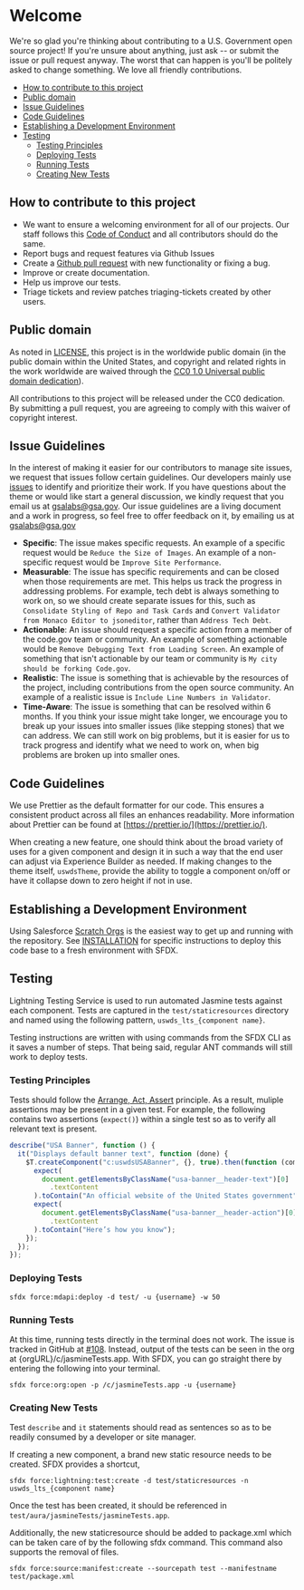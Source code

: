 # Welcome

We're so glad you're thinking about contributing to a U.S. Government open source project! If you're unsure about anything, just ask -- or submit the issue or pull request anyway. The worst that can happen is you'll be politely asked to change something. We love all friendly contributions.

- [How to contribute to this project](#how-to-contribute-to-this-project)
- [Public domain](#public-domain)
- [Issue Guidelines](#issue-guidelines)
- [Code Guidelines](#code-guidelines)
- [Establishing a Development Environment](#establishing-a-development-environment)
- [Testing](#testing)
  - [Testing Principles](#testing-principles)
  - [Deploying Tests](#deploying-tests)
  - [Running Tests](#running-tests)
  - [Creating New Tests](#creating-new-tests)

## How to contribute to this project

- We want to ensure a welcoming environment for all of our projects. Our staff follows this [Code of Conduct](CODE_OF_CONDUCT.md) and all contributors should do the same.
- Report bugs and request features via Github Issues
- Create a [Github pull request](https://help.github.com/articles/creating-a-pull-request/) with new functionality or fixing a bug.
- Improve or create documentation.
- Help us improve our tests.
- Triage tickets and review patches triaging-tickets created by other users.

## Public domain

As noted in [LICENSE](LICENSE.md), this project is in the worldwide public domain (in the public domain within the United States, and copyright and related rights in the work worldwide are waived through the [CC0 1.0 Universal public domain dedication](https://creativecommons.org/publicdomain/zero/1.0/)).

All contributions to this project will be released under the CC0 dedication. By submitting a pull request, you are agreeing to comply with this waiver of copyright interest.

## Issue Guidelines

In the interest of making it easier for our contributors to manage site issues, we request that issues follow certain guidelines. Our developers mainly use [issues](/issues) to identify and prioritize their work. If you have questions about the theme or would like start a general discussion, we kindly request that you email us at [gsalabs@gsa.gov](mailto://gsalabs@gsa.gov). Our issue guidelines are a living document and a work in progress, so feel free to offer feedback on it, by emailing us at [gsalabs@gsa.gov](mailto://gsalabs@gsa.gov)

- **Specific**: The issue makes specific requests. An example of a specific request would be `Reduce the Size of Images`. An example of a non-specific request would be `Improve Site Performance`.
- **Measurable**: The issue has specific requirements and can be closed when those requirements are met. This helps us track the progress in addressing problems. For example, tech debt is always something to work on, so we should create separate issues for this, such as `Consolidate Styling of Repo and Task Cards` and `Convert Validator from Monaco Editor to jsoneditor`, rather than `Address Tech Debt`.
- **Actionable**: An issue should request a specific action from a member of the code.gov team or community. An example of something actionable would be `Remove Debugging Text from Loading Screen`. An example of something that isn't actionable by our team or community is `My city should be forking Code.gov`.
- **Realistic**: The issue is something that is achievable by the resources of the project, including contributions from the open source community. An example of a realistic issue is `Include Line Numbers in Validator`.
- **Time-Aware**: The issue is something that can be resolved within 6 months. If you think your issue might take longer, we encourage you to break up your issues into smaller issues (like stepping stones) that we can address. We can still work on big problems, but it is easier for us to track progress and identify what we need to work on, when big problems are broken up into smaller ones.

## Code Guidelines

We use Prettier as the default formatter for our code. This ensures a consistent product across all files an enhances readability. More information about Prettier can be found at [https://prettier.io/](https://prettier.io/).

When creating a new feature, one should think about the broad variety of uses for a given component and design it in such a way that the end user can adjust via Experience Builder as needed. If making changes to the theme itself, `uswdsTheme`, provide the ability to toggle a component on/off or have it collapse down to zero height if not in use.

## Establishing a Development Environment

Using Salesforce [Scratch Orgs](https://help.salesforce.com/s/articleView?id=sf.managing_scratch_orgs.htm&type=5) is the easiest way to get up and running with the repository. See [INSTALLATION](INSTALLATION.md#sfdx-instructions) for specific instructions to deploy this code base to a fresh environment with SFDX.

## Testing

Lightning Testing Service is used to run automated Jasmine tests against each component. Tests are captured in the `test/staticresources` directory and named using the following pattern, `uswds_lts_{component name}`.

Testing instructions are written with using commands from the SFDX CLI as it saves a number of steps. That being said, regular ANT commands will still work to deploy tests.

### Testing Principles

Tests should follow the [Arrange, Act, Assert](https://integralpath.blogs.com/thinkingoutloud/2005/09/principles_of_t.html) principle. As a result, muliple assertions may be present in a given test. For example, the following contains two assertions (`expect()`) within a single test so as to verify all relevant text is present.

```javascript
describe("USA Banner", function () {
  it("Displays default banner text", function (done) {
    $T.createComponent("c:uswdsUSABanner", {}, true).then(function (component) {
      expect(
        document.getElementsByClassName("usa-banner__header-text")[0]
          .textContent
      ).toContain("An official website of the United States government");
      expect(
        document.getElementsByClassName("usa-banner__header-action")[0]
          .textContent
      ).toContain("Here’s how you know");
    });
  });
});
```

### Deploying Tests

`sfdx force:mdapi:deploy -d test/ -u {username} -w 50`

### Running Tests

At this time, running tests directly in the terminal does not work. The issue is tracked in GitHub at [#108](https://github.com/GSA/uswds-sf-lightning-community/issues/108). Instead, output of the tests can be seen in the org at {orgURL}/c/jasmineTests.app. With SFDX, you can go straight there by entering the following into your terminal.

`sfdx force:org:open -p /c/jasmineTests.app -u {username}`

### Creating New Tests

Test `describe` and `it` statements should read as sentences so as to be readily consumed by a developer or site manager.

If creating a new component, a brand new static resource needs to be created. SFDX provides a shortcut,

`sfdx force:lightning:test:create -d test/staticresources -n uswds_lts_{component name}`

Once the test has been created, it should be referenced in `test/aura/jasmineTests/jasmineTests.app`.

Additionally, the new staticresource should be added to package.xml which can be taken care of by the following sfdx command. This command also supports the removal of files.

`sfdx force:source:manifest:create --sourcepath test --manifestname test/package.xml`
